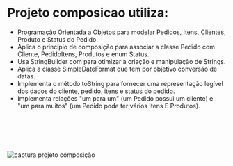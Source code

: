 # Projeto composicao utiliza:
- Programação Orientada a Objetos para modelar Pedidos, Itens, Clientes, Produto e Status do Pedido.
- Aplica o princípio de composição para associar a classe Pedido com Cliente, PedidoItens, Produtos e enum Status.
- Usa StringBuilder com para otimizar a criação e manipulação de Strings.
- Aplica a classe SimpleDateFormat que tem por objetivo conversão de datas. 
- Implementa o método toString para fornecer uma representação legível dos dados do cliente, pedido, itens e status do pedido.
- Implementa relações "um para um" (um Pedido possui um cliente) e "um para muitos" (um Pedido pode ter vários Itens E Produtos).
<br>
<br>
<br>
<br>


![captura projeto composição](https://github.com/alexandre21ssouza/composicao/assets/103068697/b797b549-594d-4921-8664-201a3f398470)
